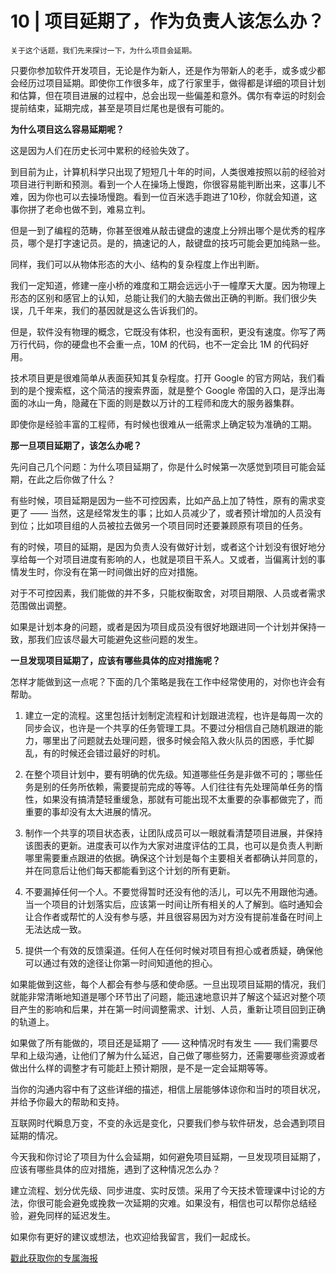 # 10 | 项目延期了，作为负责人该怎么办？

    关于这个话题，我们先来探讨一下，为什么项目会延期。

只要你参加软件开发项目，无论是作为新人，还是作为带新人的老手，或多或少都会经历过项目延期。即使你工作很多年，成了行家里手，做得都是详细的项目计划和估算，但在项目进展的过程中，总会出现一些偏差和意外。偶尔有幸运的时刻会提前结束，延期完成，甚至是项目烂尾也是很有可能的。

**为什么项目这么容易延期呢？**

这是因为人们在历史长河中累积的经验失效了。

到目前为止，计算机科学只出现了短短几十年的时间，人类很难按照以前的经验对项目进行判断和预测。看到一个人在操场上慢跑，你很容易能判断出来，这事儿不难，因为你也可以去操场慢跑。看到一位百米选手跑进了10秒，你就会知道，这事你拼了老命也做不到，难易立判。

但是一到了编程的范畴，你甚至很难从敲击键盘的速度上分辨出哪个是优秀的程序员，哪个是打字速记员。是的，搞速记的人，敲键盘的技巧可能会更加纯熟一些。

同样，我们可以从物体形态的大小、结构的复杂程度上作出判断。

我们一定知道，修建一座小桥的难度和工期会远远小于一幢摩天大厦。因为物理上形态的区别和感官上的认知，总能让我们的大脑去做出正确的判断。我们很少失误，几千年来，我们的基因就是这么告诉我们的。

但是，软件没有物理的概念，它既没有体积，也没有面积，更没有速度。你写了两万行代码，你的硬盘也不会重一点，10M 的代码，也不一定会比 1M 的代码好用。

技术项目更是很难简单从表面获知其复杂程度。打开 Google 的官方网站，我们看到的是个搜索框，这个简洁的搜索界面，就是整个 Google 帝国的入口，是浮出海面的冰山一角，隐藏在下面的则是数以万计的工程师和庞大的服务器集群。

即使你是经验丰富的工程师，有时候也很难从一纸需求上确定较为准确的工期。

**那一旦项目延期了，该怎么办呢？**

先问自己几个问题：为什么项目延期了，你是什么时候第一次感觉到项目可能会延期，在此之后你做了什么？

有些时候，项目延期是因为一些不可控因素，比如产品上加了特性，原有的需求变更了 —— 当然，这是经常发生的事；比如人员减少了，或者预计增加的人员没有到位；比如项目组的人员被拉去做另一个项目同时还要兼顾原有项目的任务。

有的时候，项目的延期，是因为负责人没有做好计划，或者这个计划没有很好地分享给每一个对项目进度有影响的人，也就是项目干系人。又或者，当偏离计划的事情发生时，你没有在第一时间做出好的应对措施。

对于不可控因素，我们能做的并不多，只能权衡取舍，对项目期限、人员或者需求范围做出调整。

如果是计划本身的问题，或者是因为项目成员没有很好地跟进同一个计划并保持一致，那我们应该尽最大可能避免这些问题的发生。

**一旦发现项目延期了，应该有哪些具体的应对措施呢？**

怎样才能做到这一点呢？下面的几个策略是我在工作中经常使用的，对你也许会有帮助。

1.  建立一定的流程。这里包括计划制定流程和计划跟进流程，也许是每周一次的同步会议，也许是一个共享的任务管理工具。不要过分相信自己随机跟进的能力，哪里出了问题就去处理问题，很多时候会陷入救火队员的困惑，手忙脚乱，有的时候还会错过最好的时机。
    
2.  在整个项目计划中，要有明确的优先级。知道哪些任务是非做不可的；哪些任务是别的任务所依赖，需要提前完成的等等。人们往往有先处理简单任务的惰性，如果没有搞清楚轻重缓急，那就有可能出现不太重要的杂事都做完了，而重要的事却没有太大进展的情况。
    
3.  制作一个共享的项目状态表，让团队成员可以一眼就看清楚项目进展，并保持该图表的更新。进度表可以作为大家对进度评估的工具，也可以是负责人判断哪里需要重点跟进的依据。确保这个计划是每个主要相关者都确认并同意的，并在同意后让他们每天都能看到这个计划的所有更新。
    
4.  不要漏掉任何一个人。不要觉得暂时还没有他的活儿，可以先不用跟他沟通。当一个项目的计划落实后，应该第一时间让所有相关的人了解到。临时通知会让合作者或帮忙的人没有参与感，并且很容易因为对方没有提前准备在时间上无法达成一致。
    
5.  提供一个有效的反馈渠道。任何人在任何时候对项目有担心或者质疑，确保他可以通过有效的途径让你第一时间知道他的担心。
    

如果能做到这些，每个人都会有参与感和使命感。一旦出现项目延期的情况，我们就能非常清晰地知道是哪个环节出了问题，能迅速地意识并了解这个延迟对整个项目产生的影响和后果，并在第一时间调整需求、计划、人员，重新让项目回到正确的轨道上。

如果做了所有能做的，项目还是延期了 —— 这种情况时有发生 —— 我们需要尽早和上级沟通，让他们了解为什么延迟，自己做了哪些努力，还需要哪些资源或者做出什么样的调整才有可能赶上预计期限，是不是一定会延期等等。

当你的沟通内容中有了这些详细的描述，相信上层能够体谅你和当时的项目状况，并给予你最大的帮助和支持。

互联网时代瞬息万变，不变的永远是变化，只要我们参与软件研发，总会遇到项目延期的情况。

今天我和你讨论了项目为什么会延期，如何避免项目延期，一旦发现项目延期了，应该有哪些具体的应对措施，遇到了这种情况怎么办？

建立流程、划分优先级、同步进度、实时反馈。采用了今天技术管理课中讨论的方法，你很可能会避免或挽救一次延期的灾难。如果没有，相信也可以帮你总结经验，避免同样的延迟发生。

如果你有更好的建议或想法，也欢迎给我留言，我们一起成长。

[戳此获取你的专属海报](https://time.geekbang.org/activity/sale-poster?utm_source=app&utm_medium=zhuyun-article&utm_campaign=zhuyun-saleposter&utm_content=zhuyun0416)
    